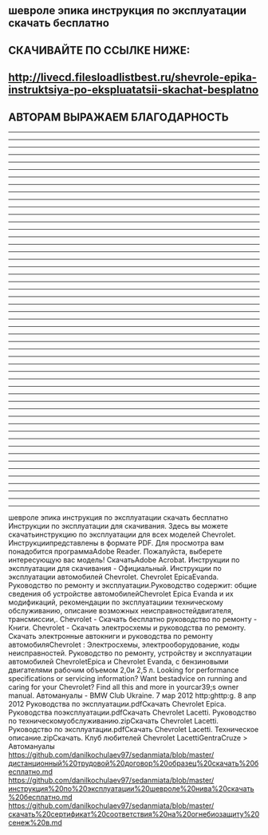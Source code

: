 шевроле эпика инструкция по эксплуатации скачать бесплатно
--------------------------------------------------
СКАЧИВАЙТЕ ПО ССЫЛКЕ НИЖЕ:
--------------------------------------------------
http://livecd.filesloadlistbest.ru/shevrole-epika-instruktsiya-po-ekspluatatsii-skachat-besplatno
--------------------------------------------------
АВТОРАМ ВЫРАЖАЕМ БЛАГОДАРНОСТЬ
--------------------------------------------------
--------------------------------------------------
--------------------------------------------------
--------------------------------------------------
--------------------------------------------------
--------------------------------------------------
--------------------------------------------------
--------------------------------------------------
--------------------------------------------------
--------------------------------------------------
--------------------------------------------------
--------------------------------------------------
--------------------------------------------------
--------------------------------------------------
--------------------------------------------------
--------------------------------------------------
--------------------------------------------------
--------------------------------------------------
--------------------------------------------------
--------------------------------------------------
--------------------------------------------------
--------------------------------------------------
--------------------------------------------------
--------------------------------------------------
--------------------------------------------------
--------------------------------------------------
--------------------------------------------------
--------------------------------------------------
--------------------------------------------------
--------------------------------------------------
--------------------------------------------------
--------------------------------------------------
--------------------------------------------------
--------------------------------------------------
--------------------------------------------------
--------------------------------------------------
--------------------------------------------------
--------------------------------------------------
--------------------------------------------------
--------------------------------------------------
--------------------------------------------------
--------------------------------------------------
--------------------------------------------------
--------------------------------------------------
--------------------------------------------------
--------------------------------------------------
--------------------------------------------------
--------------------------------------------------
--------------------------------------------------
--------------------------------------------------
--------------------------------------------------
--------------------------------------------------
шевроле эпика инструкция по эксплуатации скачать бесплатно Инструкции по эксплуатации для скачивания. Здесь вы можете скачатьинструкцию по эксплуатации для всех моделей Chevrolet. Инструкциипредставлены в формате PDF. Для просмотра вам понадобится программаAdobe Reader. Пожалуйста, выберете интересующую вас модель! СкачатьAdobe Acrobat. Инструкции по эксплуатации для скачивания - Официальный. Инструкции по эксплуатации автомобилей Chevrolet. Chevrolet EpicaEvanda. Руководство по ремонту и эксплуатации.Руководство содержит: общие сведения об устройстве автомобилейChevrolet Epica  Evanda и их модификаций, рекомендации по эксплуатациии техническому обслуживанию, описание возможных неисправностейдвигателя, трансмиссии,. Chevrolet - Скачать бесплатно руководство по ремонту - Книги. Chevrolet - Скачать электросхемы и руководства по ремонту. Скачать электронные автокниги и руководства по ремонту автомобиляChevrolet : Электросхемы, электрооборудование, коды неисправностей. Руководство по ремонту, устройству и эксплуатации автомобилей ChevroletEpica и Chevrolet Evanda, с бензиновыми двигателями рабочим объемом 2,0и 2,5 л. Looking for performance specifications or servicing information? Want bestadvice on running and caring for your Chevrolet? Find all this and more in yourcar39;s owner manual. Автомануалы - BMW Club Ukraine. 7 мар 2012  http:ghttp:g. 8 апр 2012  Руководства по эксплуатации.pdfСкачать Chevrolet Epica. Руководства поэксплуатации.pdfСкачать Chevrolet Lacetti. Руководство по техническомуобслуживанию.zipСкачать Chevrolet Lacetti. Руководство по эксплуатации.pdfСкачать Chevrolet Lacetti. Техническое описание.zipСкачать. Клуб любителей Chevrolet LacettiGentraCruze > Автомануалы
https://github.com/danilkochulaev97/sedanmiata/blob/master/дистанционный%20трудовой%20договор%20образец%20скачать%20бесплатно.md
https://github.com/danilkochulaev97/sedanmiata/blob/master/инструкция%20по%20эксплуатации%20шевроле%20нива%20скачать%20бесплатно.md
https://github.com/danilkochulaev97/sedanmiata/blob/master/скачать%20сертификат%20соответствия%20на%20огнебиозащиту%20сенеж%20в.md